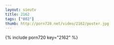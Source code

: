 ```yaml
--- 
layout: sieutv
title: 2162
tags: ["002"]
thumb: http://porn720.net/video/2162/poster.jpg
---
```

{% include porn720 key="2162" %} 

